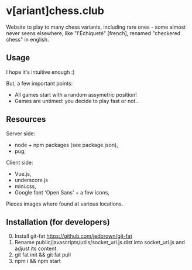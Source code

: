 # v[ariant]chess.club

Website to play to many chess variants, including rare ones - some almost never seens
elsewhere, like "l'Échiqueté" [french], renamed "checkered chess" in english.

## Usage

I hope it's intuitive enough :)

But, a few important points:
 - All games start with a random assymetric position!
 - Games are untimed: you decide to play fast or not...

## Resources

Server side:
 - node + npm packages (see package.json),
 - pug,

Client side:
 - Vue.js,
 - underscore.js
 - mini.css,
 - Google font 'Open Sans' + a few icons,

Pieces images where found at various locations.

## Installation (for developers)

 0. Install git-fat https://github.com/jedbrown/git-fat
 1. Rename public/javascripts/utils/socket\_url.js.dist into socket\_url.js and adjust its content.
 2. git fat init && git fat pull
 3. npm i && npm start
